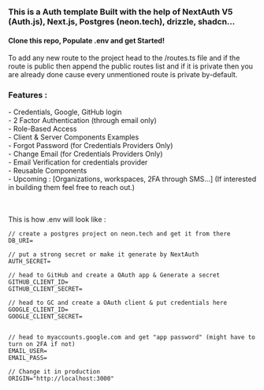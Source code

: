 <h3>This is a Auth template Built with the help of NextAuth V5 (Auth.js), Next.js, Postgres (neon.tech), drizzle, shadcn...</h3>

<h4>Clone this repo, Populate .env and get Started! </h4>
To add any new route to the project head to the /routes.ts file and if the route is public then append the public routes list and if it is private then you are already done cause every unmentioned route is private by-default.

<br>

<h3> Features :</h3>
- Credentials, Google, GitHub login <br>
- 2 Factor Authentication (through email only)<br>
- Role-Based Access <br>
- Client & Server Components Examples <br>
- Forgot Password (for Credentials Providers Only)<br>
- Change Email (for Credentials Providers Only)<br>
- Email Verification for credentials provider <br>
- Reusable Components <br>
- Upcoming : [Organizations, workspaces, 2FA through SMS...] (If interested in building them feel free to reach out.)

<br><br>
This is how .env will look like :

```
// create a postgres project on neon.tech and get it from there
DB_URI=

// put a strong secret or make it generate by NextAuth
AUTH_SECRET=

// head to GitHub and create a OAuth app & Generate a secret
GITHUB_CLIENT_ID=
GITHUB_CLIENT_SECRET=

// head to GC and create a OAuth client & put credentials here
GOOGLE_CLIENT_ID=
GOOGLE_CLIENT_SECRET=


// head to myaccounts.google.com and get "app password" (might have to turn on 2FA if not)
EMAIL_USER=
EMAIL_PASS=

// Change it in production
ORIGIN="http://localhost:3000"
```
